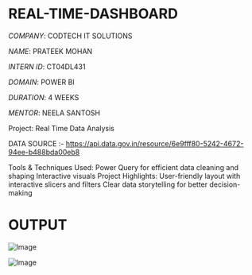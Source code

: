 # REAL-TIME-DASHBOARD

*COMPANY*: CODTECH IT SOLUTIONS

*NAME*: PRATEEK MOHAN

*INTERN ID*: CT04DL431

*DOMAIN*: POWER BI

*DURATION*: 4 WEEKS 

*MENTOR*: NEELA SANTOSH

Project: Real Time Data Analysis

DATA SOURCE :- https://api.data.gov.in/resource/6e9fff80-5242-4672-94ee-b488bda00eb8

Tools & Techniques Used:
Power Query for efficient data cleaning and shaping
Interactive visuals
Project Highlights:
User-friendly layout with interactive slicers and filters
Clear data storytelling for better decision-making

# OUTPUT

![Image](https://github.com/user-attachments/assets/311900f1-cce5-4364-8958-189d18da8066)

![Image](https://github.com/user-attachments/assets/730fbcdb-2971-4746-80f9-629daf682ff6)

